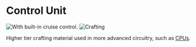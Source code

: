 # Control Unit

![With built-in cruise control.](oredict:oc:controlUnit)
![Crafting](img/cu.png)

Higher tier crafting material used in more advanced circuitry, such as [CPUs](cpu1.md).
